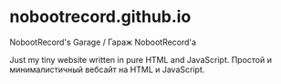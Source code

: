 # nobootrecord.github.io
NobootRecord's Garage / Гараж NobootRecord'а

Just my tiny website written in pure HTML and JavaScript.
Простой и минималистичный вебсайт на HTML и JavaScript.
